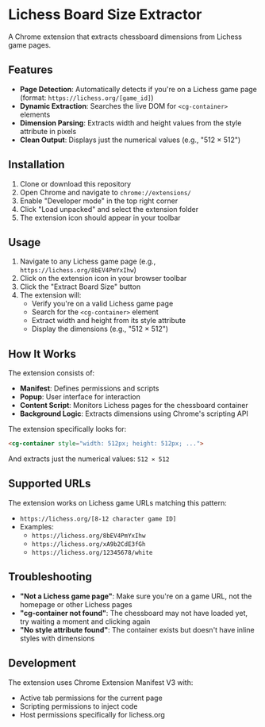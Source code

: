 # Lichess Board Size Extractor

A Chrome extension that extracts chessboard dimensions from Lichess game pages.

## Features

- **Page Detection**: Automatically detects if you're on a Lichess game page (format: `https://lichess.org/[game_id]`)
- **Dynamic Extraction**: Searches the live DOM for `<cg-container>` elements
- **Dimension Parsing**: Extracts width and height values from the style attribute in pixels
- **Clean Output**: Displays just the numerical values (e.g., "512 × 512")

## Installation

1. Clone or download this repository
2. Open Chrome and navigate to `chrome://extensions/`
3. Enable "Developer mode" in the top right corner
4. Click "Load unpacked" and select the extension folder
5. The extension icon should appear in your toolbar

## Usage

1. Navigate to any Lichess game page (e.g., `https://lichess.org/8bEV4PmYxIhw`)
2. Click on the extension icon in your browser toolbar
3. Click the "Extract Board Size" button
4. The extension will:
   - Verify you're on a valid Lichess game page
   - Search for the `<cg-container>` element
   - Extract width and height from its style attribute
   - Display the dimensions (e.g., "512 × 512")

## How It Works

The extension consists of:

- **Manifest**: Defines permissions and scripts
- **Popup**: User interface for interaction
- **Content Script**: Monitors Lichess pages for the chessboard container
- **Background Logic**: Extracts dimensions using Chrome's scripting API

The extension specifically looks for:
```html
<cg-container style="width: 512px; height: 512px; ...">
```

And extracts just the numerical values: `512 × 512`

## Supported URLs

The extension works on Lichess game URLs matching this pattern:
- `https://lichess.org/[8-12 character game ID]`
- Examples:
  - `https://lichess.org/8bEV4PmYxIhw`
  - `https://lichess.org/xA9b2CdE3fGh`
  - `https://lichess.org/12345678/white`

## Troubleshooting

- **"Not a Lichess game page"**: Make sure you're on a game URL, not the homepage or other Lichess pages
- **"cg-container not found"**: The chessboard may not have loaded yet, try waiting a moment and clicking again
- **"No style attribute found"**: The container exists but doesn't have inline styles with dimensions

## Development

The extension uses Chrome Extension Manifest V3 with:
- Active tab permissions for the current page
- Scripting permissions to inject code
- Host permissions specifically for lichess.org
